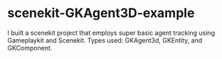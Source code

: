 # scenekit-GKAgent3D-example

I built a scenekit project that employs super basic agent tracking using Gameplaykit and Scenekit. Types used: GKAgent3d, GKEntity, and GKComponent.


